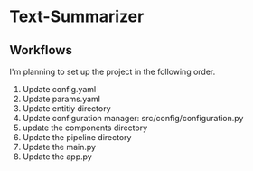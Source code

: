 # Text-Summarizer

## Workflows

I'm planning to set up the project in the following order.
1. Update config.yaml
2. Update params.yaml
3. Update entitiy directory
4. Update configuration manager: src/config/configuration.py
5. update the components directory
6. Update the pipeline directory
7. Update the main.py
8. Update the app.py
